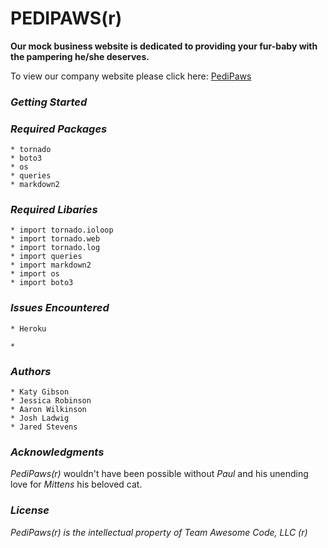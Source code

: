 # PEDIPAWS(r)

**Our mock business website is dedicated to providing your fur-baby with the pampering he/she deserves.**

To view our company website please click here: <a href="https://pedipaws.herokuapp.com/">PediPaws</a>

### **_Getting Started_**


### **_Required Packages_**
```  
* tornado
* boto3
* os
* queries
* markdown2
```

### **_Required Libaries_**
```
* import tornado.ioloop
* import tornado.web
* import tornado.log
* import queries
* import markdown2
* import os
* import boto3
```

### **_Issues Encountered_**
```
* Heroku
    
*
```

### **_Authors_**
```
* Katy Gibson
* Jessica Robinson
* Aaron Wilkinson
* Josh Ladwig
* Jared Stevens
```

### **_Acknowledgments_**
_PediPaws(r)_ wouldn't have been possible without _Paul_ and his unending love for _Mittens_ his beloved cat. 

### **_License_**
_PediPaws(r) is the intellectual property of Team Awesome Code, LLC (r)_
